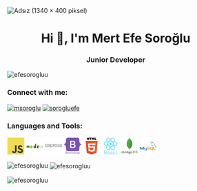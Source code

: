 
![Adsız (1340 × 400 piksel)](https://user-images.githubusercontent.com/77791070/162806372-8f124086-8ea8-43cf-ac7a-b1db583ac8fa.png)


<h1 align="center">Hi 👋, I'm Mert Efe Soroğlu</h1>
<h3 align="center">Junior Developer</h3>

<p align="left"> <img src="https://komarev.com/ghpvc/?username=efesorogluu&label=Profile%20views&color=0e75b6&style=flat" alt="efesorogluu" /> </p>

<h3 align="left">Connect with me:</h3>
<p align="left">
<a href="https://twitter.com/msoroglu" target="blank"><img align="center" src="https://raw.githubusercontent.com/rahuldkjain/github-profile-readme-generator/master/src/images/icons/Social/twitter.svg" alt="msoroglu" height="30" width="40" /></a>
<a href="https://instagram.com/sorogluefe" target="blank"><img align="center" src="https://raw.githubusercontent.com/rahuldkjain/github-profile-readme-generator/master/src/images/icons/Social/instagram.svg" alt="sorogluefe" height="30" width="40" /></a>
</p>

<h3 align="left">Languages and Tools:</h3>
<p align="left">
<img src="https://raw.githubusercontent.com/devicons/devicon/master/icons/javascript/javascript-original.svg" width="40" alt="javascript">
<img src="https://raw.githubusercontent.com/devicons/devicon/master/icons/nodejs/nodejs-original-wordmark.svg" width="40" alt="nodejs">
  <img src="https://raw.githubusercontent.com/devicons/devicon/master/icons/express/express-original-wordmark.svg" width="40" alt="express">
  <img src="https://raw.githubusercontent.com/devicons/devicon/master/icons/bootstrap/bootstrap-plain-wordmark.svg" width="40" alt="bootstrap">
  <img src="https://raw.githubusercontent.com/devicons/devicon/master/icons/html5/html5-original-wordmark.svg" width="40" alt="html5">
  <img src="https://raw.githubusercontent.com/devicons/devicon/master/icons/react/react-original-wordmark.svg" width="40" alt="react">
  <img src="https://raw.githubusercontent.com/devicons/devicon/master/icons/mongodb/mongodb-original-wordmark.svg" width="40" alt="mongodb">
  <img src="https://raw.githubusercontent.com/devicons/devicon/master/icons/mysql/mysql-original-wordmark.svg" width="40" alt="mysql">

</p>

<p><img align="left" src="https://github-readme-stats.vercel.app/api/top-langs?username=efesorogluu&show_icons=true&locale=en&layout=compact" alt="efesorogluu" /></p>

<p>&nbsp;<img align="center" src="https://github-readme-stats.vercel.app/api?username=efesorogluu&show_icons=true&locale=en" alt="efesorogluu" /></p>

<p><img align="center" src="https://github-readme-streak-stats.herokuapp.com/?user=efesorogluu&" alt="efesorogluu" /></p>
